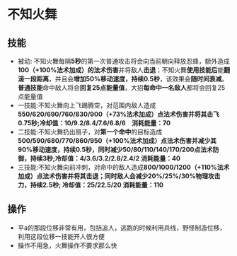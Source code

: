 不知火舞
=======

## 技能
- 被动: 不知火舞每隔**5秒**的第一次普通攻击将会向当前朝向释放忍蜂，额外造成**100（+100%法术加成）的法术伤害**并将敌人**击退**；不知火舞**使用技能后**能**翻滚一段距离**，并且会**增加50%移动速度，持续0.5秒**，该效果会**随时间衰减**。**普通技能**命中敌人将会**回复25点能量值**，大招**每命中一名敌人**都将会回复25点能量值
- 一技能:不知火舞向上飞踢腾空，对范围内敌人造成**550/620/690/760/830/900（+73%法术加成）点法术伤害并将其击飞0.75秒;冷却值：10/9.2/8.4/7.6/6.8/6　消耗能量：70**
- 二技能:不知火舞扔出扇子，对**第一个命中**的目标造成**500/590/680/770/860/950（+100%法术加成）点法术伤害并减少其90%移动速度，持续0.5秒，同时减少50/80/110/140/170/200点法术防御，持续3秒;冷却值：4/3.6/3.2/2.8/2.4/2 消耗能量：40**
- 三技能:不知火舞向前冲刺，对命中的敌人造成**800/1000/1200（+110%法术加成）点法术伤害并将其击退；同时敌人会减少20%/25%/30%物理攻击力，持续2.5秒; 冷却值：25/22.5/20 消耗能量：110**

## 操作
- 平a的那段位移非常有用，包括追人，逃跑的时候利用兵线，野怪制造位移，利用这段位移一技能开人很方便
- 操作不用急，火舞操作不要求那么快
